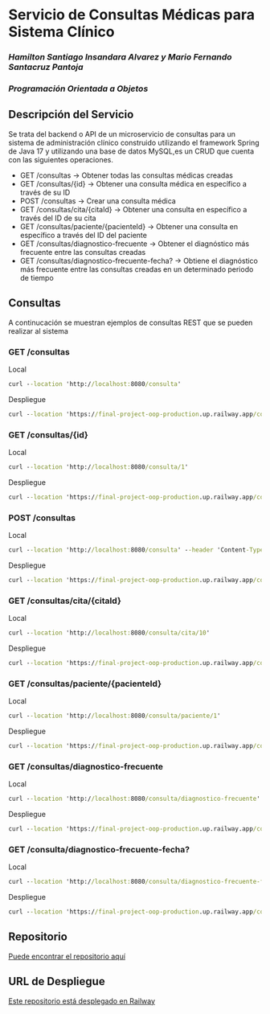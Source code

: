 # Servicio de Consultas Médicas para Sistema Clínico

### ***Hamilton Santiago Insandara Alvarez y Mario Fernando Santacruz Pantoja***
### *Programación Orientada a Objetos*

## Descripción del Servicio

Se trata del backend o API de un microservicio de consultas para un sistema de administración clínico construido utilizando el framework Spring de Java 17 y utilizando una base de datos MySQL,es un CRUD que cuenta con las siguientes operaciones.

- GET /consultas &rarr; Obtener todas las consultas médicas creadas
- GET /consultas/{id} &rarr; Obtener una consulta médica en específico a través de su ID
- POST /consultas &rarr; Crear una consulta médica
- GET /consultas/cita/{citaId} &rarr; Obtener una consulta en específico a través del ID de su cita
- GET /consultas/paciente/{pacienteId} &rarr; Obtener una consulta en específico a través del ID del paciente
- GET /consultas/diagnostico-frecuente &rarr; Obtener el diagnóstico más frecuente entre las consultas creadas
- GET /consultas/diagnostico-frecuente-fecha? &rarr; Obtiene el diagnóstico más frecuente entre las consultas creadas en un determinado periodo de tiempo

##  Consultas

A continucación se muestran ejemplos de consultas REST que se pueden realizar al sistema

### GET /consultas
Local
```cmd
curl --location 'http://localhost:8080/consulta'
```
Despliegue
```cmd
curl --location 'https://final-project-oop-production.up.railway.app/consulta'
```

### GET /consultas/{id}
Local
```cmd
curl --location 'http://localhost:8080/consulta/1'
```
Despliegue
```cmd
curl --location 'https://final-project-oop-production.up.railway.app/consulta/1'
```

### POST /consultas
Local
```cmd
curl --location 'http://localhost:8080/consulta' --header 'Content-Type: application/json' --data '{"diagnosis": "Covid2","prescription": "Paracetamol 1","observations": "Ninguna","appointmentId": 12}'
```
Despliegue
```cmd
curl --location 'https://final-project-oop-production.up.railway.app/consulta' --header 'Content-Type: application/json' --data '{"diagnosis": "Covid2","prescription": "Paracetamol 1","observations": "Ninguna","appointmentId": 1}'
```

### GET /consultas/cita/{citaId}
Local
```cmd
curl --location 'http://localhost:8080/consulta/cita/10'
```
Despliegue
```cmd
curl --location 'https://final-project-oop-production.up.railway.app/consulta/cita/1'
```

### GET /consultas/paciente/{pacienteId}
Local
```cmd
curl --location 'http://localhost:8080/consulta/paciente/1'
```
Despliegue
```cmd
curl --location 'https://final-project-oop-production.up.railway.app/consulta/paciente/1'
```

### GET /consultas/diagnostico-frecuente
Local
```cmd
curl --location 'http://localhost:8080/consulta/diagnostico-frecuente'
```
Despliegue
```cmd
curl --location 'https://final-project-oop-production.up.railway.app/consulta/diagnostico-frecuente'
```

### GET /consulta/diagnostico-frecuente-fecha?
Local
```cmd
curl --location 'http://localhost:8080/consulta/diagnostico-frecuente-fecha?fechaInicio=2005-12-12&fechaFin=2007-12-12'
```
Despliegue
```cmd
curl --location 'https://final-project-oop-production.up.railway.app/consulta/diagnostico-frecuente-fecha?fechaInicio=2005-12-12&fechaFin=2007-12-12'
```

## Repositorio

[Puede encontrar el repositorio aquí](https://github.com/hamil312/final-project-oop)

## URL de Despliegue

[Este repositorio está desplegado en Railway](https://final-project-oop-production.up.railway.app/)
